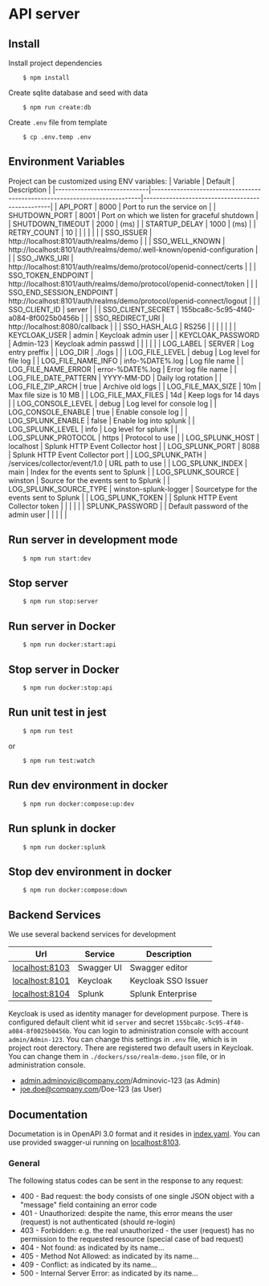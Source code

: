 # API server

## Install
Install project dependencies

```
    $ npm install
```
Create sqlite database and seed with data
```
    $ npm run create:db  
```
Create `.env` file from template
```
    $ cp .env.temp .env
```
## Environment Variables

Project can be customized using ENV variables:
| Variable                    | Default                                                                   | Description                                     |
|-----------------------------|---------------------------------------------------------------------------|-------------------------------------------------|
| API_PORT                    | 8000                                                                      | Port to run the service on                      |
| SHUTDOWN_PORT               | 8001                                                                      | Port on which we listen for graceful shutdown   |
| SHUTDOWN_TIMEOUT            | 2000                                                                      | (ms)                                            |
| STARTUP_DELAY               | 1000                                                                      | (ms)                                            |
| RETRY_COUNT                 | 10                                                                        |                                                 |
|                             |                                                                           |                                                 |
| SSO_ISSUER                  | http://localhost:8101/auth/realms/demo                                    |                                                 |
| SSO_WELL_KNOWN              | http://localhost:8101/auth/realms/demo/.well-known/openid-configuration   |                                                 |
| SSO_JWKS_URI                | http://localhost:8101/auth/realms/demo/protocol/openid-connect/certs      |                                                 |
| SSO_TOKEN_ENDPOINT          | http://localhost:8101/auth/realms/demo/protocol/openid-connect/token      |                                                 |
| SSO_END_SESSION_ENDPOINT    | http://localhost:8101/auth/realms/demo/protocol/openid-connect/logout     |                                                 |
| SSO_CLIENT_ID               | server                                                                    |                                                 |
| SSO_CLIENT_SECRET           | 155bca8c-5c95-4f40-a084-8f0025b0456b                                      |                                                 |
| SSO_REDIRECT_URI            | http://localhost:8080/callback                                            |                                                 |
| SSO_HASH_ALG                | RS256                                                                     |                                                 |
|                             |                                                                           |                                                 |
| KEYCLOAK_USER               | admin                                                                     | Keycloak admin user                             |
| KEYCLOAK_PASSWORD           | Admin-123                                                                 | Keycloak admin passwd                           |
|                             |                                                                           |                                                 |
| LOG_LABEL                   | SERVER                                                                    | Log entry preffix                               |
| LOG_DIR                     | ./logs                                                                    |                                                 |
| LOG_FILE_LEVEL              | debug                                                                     | Log level for file log                          |
| LOG_FILE_NAME_INFO          | info-%DATE%.log                                                           | Log file name                                   |
| LOG_FILE_NAME_ERROR         | error-%DATE%.log                                                          | Error log file name                             |
| LOG_FILE_DATE_PATTERN       | YYYY-MM-DD                                                                | Daily log rotation                              |
| LOG_FILE_ZIP_ARCH           | true                                                                      | Archive old logs                                |
| LOG_FILE_MAX_SIZE           | 10m                                                                       | Max file size is 10 MB                          |
| LOG_FILE_MAX_FILES          | 14d                                                                       | Keep logs for 14 days                           |
| LOG_CONSOLE_LEVEL           | debug                                                                     | Log level for console log                       |
| LOG_CONSOLE_ENABLE          | true                                                                      | Enable console log                              |
| LOG_SPLUNK_ENABLE           | false                                                                     | Enable log into splunk                          |
| LOG_SPLUNK_LEVEL            | info                                                                      | Log level for splunk                            |
| LOG_SPLUNK_PROTOCOL         | https                                                                     | Protocol to use                                 |
| LOG_SPLUNK_HOST             | localhost                                                                 | Splunk HTTP Event Collector host                |
| LOG_SPLUNK_PORT             | 8088                                                                      | Splunk HTTP Event Collector port                |
| LOG_SPLUNK_PATH             | /services/collector/event/1.0                                             | URL path to use                                 |
| LOG_SPLUNK_INDEX            | main                                                                      | Index for the events sent to Splunk             |
| LOG_SPLUNK_SOURCE           | winston                                                                   | Source for the events sent to Splunk            |
| LOG_SPLUNK_SOURCE_TYPE      | winston-splunk-logger                                                     | Sourcetype for the events sent to Splunk        |
| LOG_SPLUNK_TOKEN            |                                                                           | Splunk HTTP Event Collector token               |
|                             |                                                                           |                                                 |
| SPLUNK_PASSWORD             |                                                                           | Default password of the admin user              |
|                             |                                                                           |                                                 |

## Run server in development mode
```
    $ npm run start:dev
```
## Stop server
```
    $ npm run stop:server
```
## Run server in Docker
```
    $ npm run docker:start:api
```
## Stop server in Docker
```
    $ npm run docker:stop:api
```
## Run unit test in jest
```
    $ npm run test
```
or
```
    $ npm run test:watch
```
## Run dev environment in docker
```
    $ npm run docker:compose:up:dev
```
## Run splunk in docker
```
    $ npm run docker:splunk
```
## Stop dev environment in docker
```
    $ npm run docker:compose:down
```
## Backend Services

We use several backend services for development

| Url                                     | Service        | Description                              |
|-----------------------------------------|----------------|------------------------------------------|
| [localhost:8103](http://localhost:8103) | Swagger UI     | Swagger editor                           |
| [localhost:8101](http://localhost:8101) | Keycloak       | Keycloak SSO Issuer                      |
| [localhost:8104](http://localhost:8104) | Splunk         | Splunk Enterprise                        |

Keycloak is used as identity manager for development purpose. There is configured default client whit id `server` and secret `155bca8c-5c95-4f40-a084-8f0025b0456b`. You can login to administration console with account `admin/Admin-123`. You can change this settings in `.env` file, which is in project root derectory. 
There are registered two default users in Keycloak. You can change them in `./dockers/sso/realm-demo.json` file, or in administration console.
 - admin.adminovic@company.com/Adminovic-123 (as Admin)
 - joe.doe@company.com/Doe-123 (as User)
## Documentation

Documetation is in OpenAPI 3.0 format and it resides in [index.yaml](./docs/api/index.yaml). You can use provided swagger-ui running on [localhost:8103](http://localhost:8103).

### General

The following status codes can be sent in the response to any request:

* 400 - Bad request: the body consists of one single JSON object with a "message" field containing an error code
* 401 - Unauthorized: despite the name, this error means the user (request) is not authenticated (should re-login)
* 403 - Forbidden: e.g. the real unauthorized - the user (request) has no permission to the requested resource (special case of bad request)
* 404 - Not found: as indicated by its name...
* 405 - Method Not Allowed: as indicated by its name...
* 409 - Conflict: as indicated by its name...
* 500 - Internal Server Error: as indicated by its name...

